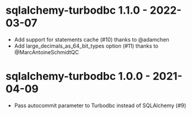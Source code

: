 # sqlalchemy-turbodbc 1.1.0 - 2022-03-07

- Add support for statements cache (#10) thanks to @adamchen
- Add large_decimals_as_64_bit_types option (#11) thanks to @MarcAntoineSchmidtQC

# sqlalchemy-turbodbc 1.0.0 - 2021-04-09

- Pass autocommit parameter to Turbodbc instead of SQLAlchemy (#9)
